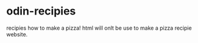 # odin-recipies
recipies how to make a pizza! 
html will onlt be use to make a pizza recipie website.
